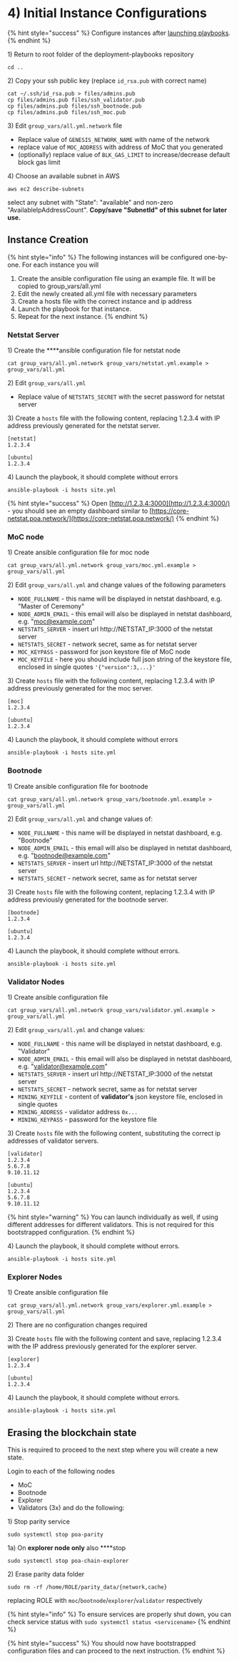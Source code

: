 # 4\) Initial Instance Configurations

{% hint style="success" %}
Configure instances after [launching playbooks](3-download-and-configure-playbook.md).
{% endhint %}

1\) Return to root folder of the deployment-playbooks repository

```text
cd ..
```

2\) Copy your ssh public key \(replace `id_rsa.pub` with correct name\)

```text
cat ~/.ssh/id_rsa.pub > files/admins.pub
cp files/admins.pub files/ssh_validator.pub
cp files/admins.pub files/ssh_bootnode.pub
cp files/admins.pub files/ssh_moc.pub
```

3\) Edit `group_vars/all.yml.network` file

* Replace value of `GENESIS_NETWORK_NAME` with name of the network
* replace value of `MOC_ADDRESS` with address of MoC that you generated
* \(optionally\) replace value of `BLK_GAS_LIMIT` to increase/decrease default block gas limit

4\) Choose an available subnet in AWS

```text
aws ec2 describe-subnets
```

select any subnet with "State": "available" and non-zero "AvailableIpAddressCount". **Copy/save "SubnetId" of this subnet for later use.**

## **Instance Creation**

{% hint style="info" %}
The following instances will be configured one-by-one. For each instance you will

1. Create the ansible configuration file using an example file. It will be copied to group\_vars/all.yml
2. Edit the newly created all.yml file with necessary parameters
3. Create a hosts file with the correct instance and ip address
4. Launch the playbook for that instance.
5. Repeat for the next instance.
{% endhint %}

### **Netstat Server**

1\) Create the ****ansible configuration file for netstat node

```text
cat group_vars/all.yml.network group_vars/netstat.yml.example > group_vars/all.yml
```

2\) Edit `group_vars/all.yml`

* Replace value of `NETSTATS_SECRET` with the secret password for netstat server

3\) Create a `hosts` file with the following content,  replacing 1.2.3.4 with IP address previously generated for the netstat server.

```text
[netstat]
1.2.3.4

[ubuntu]
1.2.3.4
```

4\) Launch the playbook, it should complete without errors

```text
ansible-playbook -i hosts site.yml
```

{% hint style="success" %}
Open [http://1.2.3.4:3000](http://1.2.3.4:3000/) - you should see an empty dashboard similar to [https://core-netstat.poa.network/](https://core-netstat.poa.network/)
{% endhint %}

### **MoC node**

1\) Create ansible configuration file for moc node

```text
cat group_vars/all.yml.network group_vars/moc.yml.example > group_vars/all.yml
```

2\) Edit `group_vars/all.yml` and change values of the following parameters

* `NODE_FULLNAME` - this name will be displayed in netstat dashboard, e.g. "Master of Ceremony"
* `NODE_ADMIN_EMAIL` - this email will also be displayed in netstat dashboard, e.g. "[moc@example.com](mailto:moc@example.com)"
* `NETSTATS_SERVER` - insert url http://NETSTAT\_IP:3000 of the netstat server
* `NETSTATS_SECRET` - network secret, same as for netstat server
* `MOC_KEYPASS` - password for json keystore file of MoC node
* `MOC_KEYFILE` - here you should include full json string of the keystore file, enclosed in single quotes `'{"version":3,...}'`

3\) Create `hosts` file with the following content, replacing 1.2.3.4 with IP address previously generated for the moc server.

```text
[moc]
1.2.3.4

[ubuntu]
1.2.3.4
```

4\) Launch the playbook, it should complete without errors

```text
ansible-playbook -i hosts site.yml
```

### **Bootnode**

1\) Create ansible configuration file for bootnode

```text
cat group_vars/all.yml.network group_vars/bootnode.yml.example > group_vars/all.yml
```

2\) Edit `group_vars/all.yml` and change values of:

* `NODE_FULLNAME` - this name will be displayed in netstat dashboard, e.g. "Bootnode"
* `NODE_ADMIN_EMAIL` - this email will also be displayed in netstat dashboard, e.g. "[bootnode@example.com](mailto:moc@example.com)"
* `NETSTATS_SERVER` - insert url http://NETSTAT\_IP:3000 of the netstat server
* `NETSTATS_SECRET` - network secret, same as for netstat server

3\) Create `hosts` file with the following content, replacing 1.2.3.4 with IP address previously generated for the bootnode server.

```text
[bootnode]
1.2.3.4

[ubuntu]
1.2.3.4
```

4\) Launch the playbook, it should complete without errors.

```text
ansible-playbook -i hosts site.yml
```

### Validator Nodes

1\) Create ansible configuration file

```text
cat group_vars/all.yml.network group_vars/validator.yml.example > group_vars/all.yml
```

2\) Edit `group_vars/all.yml` and change values:

* `NODE_FULLNAME` - this name will be displayed in netstat dashboard, e.g. "Validator"
* `NODE_ADMIN_EMAIL` - this email will also be displayed in netstat dashboard, e.g. "[validator@example.com](mailto:moc@example.com)"
* `NETSTATS_SERVER` - insert url http://NETSTAT\_IP:3000 of the netstat server
* `NETSTATS_SECRET` - network secret, same as for netstat server
* `MINING_KEYFILE` - content of **validator's** json keystore file, enclosed in single quotes
* `MINING_ADDRESS` - validator address `0x...`
* `MINING_KEYPASS` - password for the keystore file

3\) Create `hosts` file with the following content, substituting the correct ip addresses of validator servers.

```text
[validator]
1.2.3.4
5.6.7.8
9.10.11.12

[ubuntu]
1.2.3.4
5.6.7.8
9.10.11.12
```

{% hint style="warning" %}
You can launch individually as well, if using different addresses for different validators. This is not required for this bootstrapped configuration.
{% endhint %}

4\) Launch the playbook, it should complete without errors.

```text
ansible-playbook -i hosts site.yml
```

### Explorer Nodes

1\) Create ansible configuration file

```text
cat group_vars/all.yml.network group_vars/explorer.yml.example > group_vars/all.yml
```

2\) There are no configuration changes required

3\) Create `hosts` file with the following content and save, replacing 1.2.3.4 with the IP address previously generated for the explorer server.

```text
[explorer]
1.2.3.4

[ubuntu]
1.2.3.4
```

4\) Launch the playbook, it should complete without errors.

```text
ansible-playbook -i hosts site.yml
```

## **Erasing the blockchain state**

This is required to proceed to the next step where you will create a new state.

Login to each of the following nodes

* MoC
* Bootnode
* Explorer
* Validators \(3x\) and do the following:

1\) Stop parity service

```text
sudo systemctl stop poa-parity
```

1a\) On **explorer node only** also ****stop

```text
sudo systemctl stop poa-chain-explorer
```

2\) Erase parity data folder

```text
sudo rm -rf /home/ROLE/parity_data/{network,cache}
```

replacing ROLE with `moc`/`bootnode`/`explorer`/`validator` respectively

{% hint style="info" %}
To ensure services are properly shut down, you can check service status with `sudo systemctl status <servicename>`
{% endhint %}

{% hint style="success" %}
You should now have bootstrapped configuration files and can proceed to the next instruction.
{% endhint %}

